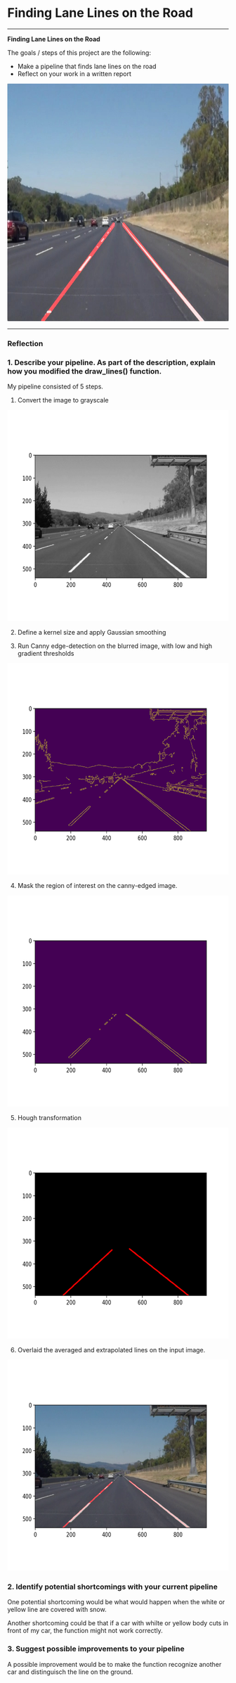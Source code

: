 # **Finding Lane Lines on the Road** 


---

**Finding Lane Lines on the Road**

The goals / steps of this project are the following:
* Make a pipeline that finds lane lines on the road
* Reflect on your work in a written report


[//]: # (Image References)
<img src="examples/laneLines_thirdPass.jpg" alt="laneLines_thirdPass" title="laneLines_thirdPass" width="960" height="540" />

---

### Reflection

### 1. Describe your pipeline. As part of the description, explain how you modified the draw_lines() function.

My pipeline consisted of 5 steps. 

1. Convert the image to grayscale
<img src="test_images_output/gray.jpg" alt="gray" title="gray" width="640" height="480" />
    
2. Define a kernel size and apply Gaussian smoothing
    
3. Run Canny edge-detection on the blurred image, with low and high gradient thresholds
<img src="test_images_output/canny_edge.jpg" alt="canny_edge" title="canny_edge" width="640" height="480" />
    
4. Mask the region of interest on the canny-edged image. 
<img src="test_images_output/masked_image.jpg" alt="masked_image" title="masked_image" wwidth="640" height="480" />

5. Hough transformation
<img src="test_images_output/hough.jpg" alt="hough" title="hough" width="640" height="480" />

6. Overlaid the averaged and extrapolated lines on the input image.
<img src="test_images_output/result.jpg" alt="result" title="result" width="640" height="480" />
    
    

### 2. Identify potential shortcomings with your current pipeline


One potential shortcoming would be what would happen when the white or yellow line are covered with snow. 

Another shortcoming could be that if a car with whilte or yellow body cuts in front of my car, the function might not work correctly. 


### 3. Suggest possible improvements to your pipeline

A possible improvement would be to make the function recognize another car and distinguisch the line on the ground.

